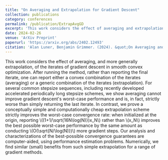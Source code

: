 ```yaml
---
title: "On Averaging and Extrapolation for Gradient Descent"
collection: publications
category: conferences
permalink: /publication/ExtrapAvgGD
excerpt: 'This work considers the effect of averaging and extrapolation of the iterates of gradient descent in smooth convex optimization. We show that for several common stepsize sequences, averaging cannot improve gradient descent''s worst-case performance. In contrast, we prove a conceptually simple and computationally cheap extrapolation scheme strictly improves the worst-case convergence rate: when initialized at the origin, reporting \\((1+1/\sqrt{16N\log(N)})x_N\\) rather than\\(x_N\\) improves the best possible worst-case performance by the same amount as conducting \\(O(\sqrt{N/\log(N)})\\) more gradient steps.'
date: 2024-02-26
venue: 'ArXiv Preprint'
paperurl: 'https://arxiv.org/abs/2402.12493'
citation: 'Alan Luner, Benjamin Grimmer. (2024). &quot;On Averaging and Extrapolation for Gradient Descent.&quot; <i>ArXiv Preprint</i>.'
---
```


This work considers the effect of averaging, and more generally extrapolation, of the iterates of gradient descent in smooth convex optimization. After running the method, rather than reporting the final iterate, one can report either a convex combination of the iterates (averaging) or a generic combination of the iterates (extrapolation). For several common stepsize sequences, including recently developed accelerated periodically long stepsize schemes, we show averaging cannot improve gradient descent's worst-case performance and is, in fact, strictly worse than simply returning the last iterate. In contrast, we prove a conceptually simple and computationally cheap extrapolation scheme strictly improves the worst-case convergence rate: when initialized at the origin, reporting \\((1+1/\sqrt{16N\log(N)})x_N\\) rather than \\(x_N\\) improves the best possible worst-case performance by the same amount as conducting \\(O(\sqrt{N/\log(N)})\\) more gradient steps. Our analysis and characterizations of the best-possible convergence guarantees are computer-aided, using performance estimation problems. Numerically, we find similar (small) benefits from such simple extrapolation for a range of gradient methods.
